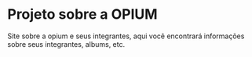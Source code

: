 # Projeto sobre a OPIUM
Site sobre a opium e seus integrantes, aqui você encontrará informações sobre seus integrantes, albums, etc.
